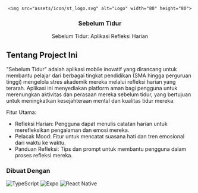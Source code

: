 <!-- PROJECT LOGO -->
<br />
<div align="center">

    <img src="assets/icon/st_logo.svg" alt="Logo" width="80" height="80">

  <h3 align="center">Sebelum Tidur</h3>

  <p align="center">
    Sebelum Tidur: Aplikasi Refleksi Harian
  </p>

</div>

## Tentang Project Ini

"Sebelum Tidur" adalah aplikasi mobile inovatif yang dirancang untuk membantu pelajar dari berbagai tingkat pendidikan (SMA hingga perguruan tinggi) mengelola stres akademik mereka melalui refleksi harian yang terarah. Aplikasi ini menyediakan platform aman bagi pengguna untuk merenungkan aktivitas dan perasaan mereka sebelum tidur, yang bertujuan untuk meningkatkan kesejahteraan mental dan kualitas tidur mereka.

Fitur Utama:

- Refleksi Harian: Pengguna dapat menulis catatan harian untuk merefleksikan pengalaman dan emosi mereka.
- Pelacak Mood: Fitur untuk mencatat suasana hati dan tren emosional dari waktu ke waktu.
- Panduan Refleksi: Tips dan prompt untuk membantu pengguna dalam proses refleksi mereka.

### Dibuat Dengan

![TypeScript](https://img.shields.io/badge/typescript-%23007ACC.svg?style=for-the-badge&logo=typescript&logoColor=white)
![Expo](https://img.shields.io/badge/expo-1C1E24?style=for-the-badge&logo=expo&logoColor=#D04A37)
![React Native](https://img.shields.io/badge/react_native-%2320232a.svg?style=for-the-badge&logo=react&logoColor=%2361DAFB)
